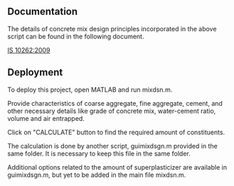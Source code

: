## Documentation

The details of concrete mix design principles incorporated in the above script can be found in the following document.

[IS 10262:2009](https://law.resource.org/pub/in/bis/S03/is.10262.2009.pdf)

## Deployment

To deploy this project, open MATLAB and run mixdsn.m.

Provide characteristics of coarse aggregate, fine aggregate, cement, and other necessary details like grade of concrete mix, water-cement ratio, volume and air entrapped. 

Click on "CALCULATE" button to find the required amount of constituents. 

The calculation is done by another script, guimixdsgn.m provided in the same folder. It is necessary to keep this file in the same folder. 

Additional options related to the amount of superplasticizer are available in guimixdsgn.m, but yet to be added in the main file mixdsn.m.
